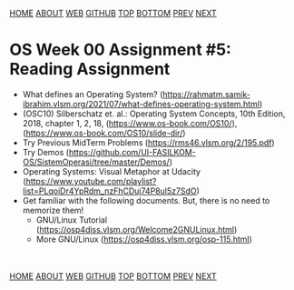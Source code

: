 ---
---
[HOME](index.md)
[ABOUT](README.md)
[WEB](https://osp4diss.vlsm.org/)
[GITHUB](https://github.com/os2xx/osp4diss/)
[TOP](#)
[BOTTOM](#endofpage)
[PREV](W00-04.md)
[NEXT](AOS.md#idx00)

# OS Week 00 Assignment #5: Reading Assignment

* What defines an Operating System? 
  (<https://rahmatm.samik-ibrahim.vlsm.org/2021/07/what-defines-operating-system.html>)
* (OSC10) Silberschatz et. al.: Operating System Concepts, 10th Edition, 2018, 
  chapter 1, 2, 18, (<https://www.os-book.com/OS10/>), 
  (<https://www.os-book.com/OS10/slide-dir/>)
* Try Previous MidTerm Problems (<https://rms46.vlsm.org/2/195.pdf>)
* Try Demos (<https://github.com/UI-FASILKOM-OS/SistemOperasi/tree/master/Demos/>)
* Operating Systems: Visual Metaphor at Udacity
  (<https://www.youtube.com/playlist?list=PLqoiDr4YpRdm_nzFhCDuj74P8ul5z7SdO>)
* Get familiar with the following documents. But, there is no need to memorize them!
  * GNU/Linux Tutorial (<https://osp4diss.vlsm.org/Welcome2GNULinux.html>)
  * More GNU/Linux (<https://osp4diss.vlsm.org/osp-115.html>)

<br id="endofpage"><br>
[HOME](index.md)
[ABOUT](README.md)
[WEB](https://osp4diss.vlsm.org/)
[GITHUB](https://github.com/os2xx/osp4diss)
[TOP](#)
[BOTTOM](#endofpage)
[PREV](W00-04.md)
[NEXT](AOS.md#idx00)
<br>

